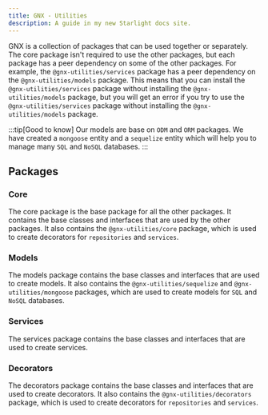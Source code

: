 ```yaml
---
title: GNX - Utilities
description: A guide in my new Starlight docs site.
---
```


GNX is a collection of packages that can be used together or separately. The core package isn't required to use the other packages, but each package has a peer dependency on some of the other packages. For example, the `@gnx-utilities/services` package has a peer dependency on the `@gnx-utilities/models` package. This means that you can install the `@gnx-utilities/services` package without installing the `@gnx-utilities/models` package, but you will get an error if you try to use the `@gnx-utilities/services` package without installing the `@gnx-utilities/models` package.

:::tip[Good to know]
Our models are base on `ODM` and `ORM` packages. We have created a `mongoose` entity and a `sequelize` entity which will help you to manage many `SQL` and `NoSQL` databases.
:::

## Packages

### Core

The core package is the base package for all the other packages. It contains the base classes and interfaces that are used by the other packages. It also contains the `@gnx-utilities/core` package, which is used to create decorators for `repositories` and `services`.

### Models

The models package contains the base classes and interfaces that are used to create models. It also contains the `@gnx-utilities/sequelize` and `@gnx-utilities/mongoose` packages, which are used to create models for `SQL` and `NoSQL` databases.

### Services

The services package contains the base classes and interfaces that are used to create services. 

### Decorators

The decorators package contains the base classes and interfaces that are used to create decorators. It also contains the `@gnx-utilities/decorators` package, which is used to create decorators for `repositories` and `services`.


